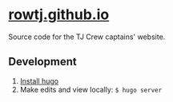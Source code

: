 # [rowtj.github.io](https://rowtj.github.io)

Source code for the TJ Crew captains' website.

## Development

1. [Install hugo](https://gohugo.io/getting-started/installing/)
2. Make edits and view locally: `$ hugo server`

